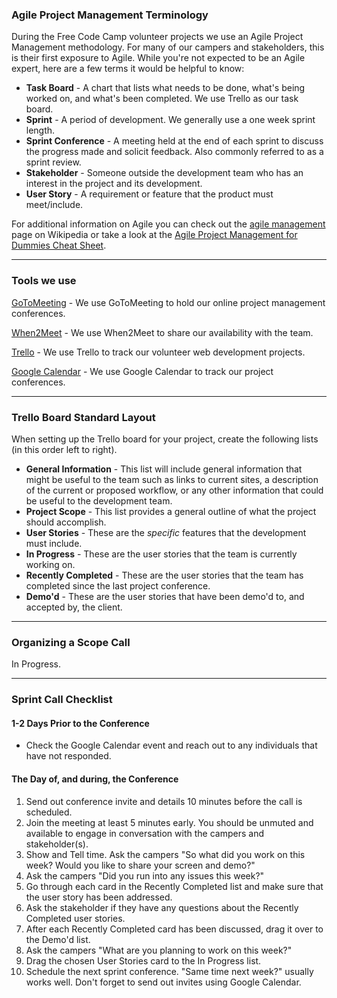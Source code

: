 ### Agile Project Management Terminology

During the Free Code Camp volunteer projects we use an Agile Project Management methodology. For many of our campers and stakeholders, this is their first exposure to Agile. While you're not expected to be an Agile expert, here are a few terms it would be helpful to know:


+ **Task Board** - A chart that lists what needs to be done, what's being worked on, and what's been completed. We use Trello as our task board.
+ **Sprint** - A period of development. We generally use a one week sprint length.
+ **Sprint Conference** - A meeting held at the end of each sprint to discuss the progress made and solicit feedback. Also commonly referred to as a sprint review.
+ **Stakeholder** - Someone outside the development team who has an interest in the project and its development.
+ **User Story** - A requirement or feature that the product must meet/include.

For additional information on Agile you can check out the <a href="https://en.wikipedia.org/wiki/Agile_management">agile management</a> page on Wikipedia or take a look at the <a href="http://www.dummies.com/how-to/content/agile-project-management-for-dummies-cheat-sheet.html">Agile Project Management for Dummies Cheat Sheet</a>.
___
### Tools we use

<a href="http://www.gotomeeting.com">GoToMeeting</a> - We use GoToMeeting to hold our online project management conferences.

<a href="http://www.when2meet.com">When2Meet</a> - We use When2Meet to share our availability with the team.

<a href="http://www.trello.com">Trello</a> - We use Trello to track our volunteer web development projects.

<a href="https://www.google.com/calendar">Google Calendar</a> - We use Google Calendar to track our project conferences.
___
### Trello Board Standard Layout

When setting up the Trello board for your project, create the following lists (in this order left to right).

+ **General Information** - This list will include general information that might be useful to the team such as links to current sites, a description of the current or proposed workflow, or any other information that could be useful to the development team.
+ **Project Scope** - This list provides a general outline of what the project should accomplish.
+ **User Stories** - These are the <em>specific</em> features that the development must include.
+ **In Progress** - These are the user stories that the team is currently working on.
+ **Recently Completed** - These are the user stories that the team has completed since the last project conference.
+ **Demo'd** - These are the user stories that have been demo'd to, and accepted by, the client.
___
### Organizing a Scope Call
In Progress.
___
### Sprint Call Checklist
#### 1-2 Days Prior to the Conference
+ Check the Google Calendar event and reach out to any individuals that have not responded.

#### The Day of, and during, the Conference</h3>
1. Send out conference invite and details 10 minutes before the call is scheduled.
2. Join the meeting at least 5 minutes early. You should be unmuted and available to engage in conversation with the campers and stakeholder(s).
3. Show and Tell time. Ask the campers "So what did you work on this week? Would you like to share your screen and demo?"
4. Ask the campers "Did you run into any issues this week?"
5. Go through each card in the Recently Completed list and make sure that the user story has been addressed.
6. Ask the stakeholder if they have any questions about the Recently Completed user stories.
7. After each Recently Completed card has been discussed, drag it over to the Demo'd list.
8. Ask the campers "What are you planning to work on this week?"
9. Drag the chosen User Stories card to the In Progress list.
10. Schedule the next sprint conference. "Same time next week?" usually works well. Don't forget to send out invites using Google Calendar.
